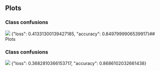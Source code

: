 ## Plots
### Class confusions
![](https://asset.cml.dev/18b9e8df017e3668315bdec5c76ecee25337fe84?cml=png)
{"loss": 0.41331300139427185, "accuracy": 0.8497999906539917}## Plots
### Class confusions
![](https://asset.cml.dev/20cdf6a49dbba167a661ca24c4c6162fe80a492a?cml=png)
{"loss": 0.3682810366153717, "accuracy": 0.8686102032661438}